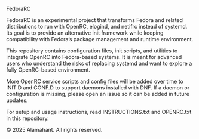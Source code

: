 FedoraRC

FedoraRC is an experimental project that transforms Fedora
and related distributions to run with OpenRC, elogind, and netifrc
instead of systemd. Its goal is to provide an alternative init
framework while keeping compatibility with Fedora’s package
management and runtime environment.

This repository contains configuration files, init scripts,
and utilities to integrate OpenRC into Fedora-based systems.
It is meant for advanced users who understand the risks of
replacing systemd and want to explore a fully OpenRC-based
environment.

More OpenRC service scripts and config files will be added
over time to   INIT.D   and   CONF.D   to support daemons
installed with DNF. If a daemon or configuration is missing,
please open an issue so it can be added in future updates.

For setup and usage instructions, read INSTRUCTIONS.txt
and OPENRC.txt in this repository.

© 2025 Alamahant. All rights reserved.